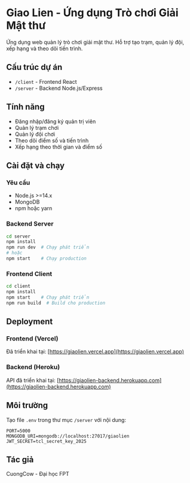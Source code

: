 # Giao Lien - Ứng dụng Trò chơi Giải Mật thư

Ứng dụng web quản lý trò chơi giải mật thư. Hỗ trợ tạo trạm, quản lý đội, xếp hạng và theo dõi tiến trình.

## Cấu trúc dự án

- `/client` - Frontend React
- `/server` - Backend Node.js/Express

## Tính năng

- Đăng nhập/đăng ký quản trị viên
- Quản lý trạm chơi
- Quản lý đội chơi
- Theo dõi điểm số và tiến trình
- Xếp hạng theo thời gian và điểm số

## Cài đặt và chạy

### Yêu cầu

- Node.js >=14.x
- MongoDB
- npm hoặc yarn

### Backend Server

```bash
cd server
npm install
npm run dev  # Chạy phát triển
# hoặc
npm start    # Chạy production
```

### Frontend Client

```bash
cd client
npm install
npm start    # Chạy phát triển
npm run build  # Build cho production
```

## Deployment

### Frontend (Vercel)

Đã triển khai tại: [https://giaolien.vercel.app](https://giaolien.vercel.app)

### Backend (Heroku)

API đã triển khai tại: [https://giaolien-backend.herokuapp.com](https://giaolien-backend.herokuapp.com)

## Môi trường

Tạo file `.env` trong thư mục `/server` với nội dung:

```
PORT=5000
MONGODB_URI=mongodb://localhost:27017/giaolien
JWT_SECRET=tcl_secret_key_2025
```

## Tác giả

CuongCow - Đại học FPT 